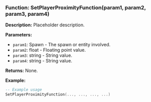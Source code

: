 ### Function: SetPlayerProximityFunction(param1, param2, param3, param4)

**Description:**
Placeholder description.

**Parameters:**
- `param1`: Spawn - The spawn or entity involved.
- `param2`: float - Floating point value.
- `param3`: string - String value.
- `param4`: string - String value.

**Returns:** None.

**Example:**

```lua
-- Example usage
SetPlayerProximityFunction(..., ..., ..., ...)
```
